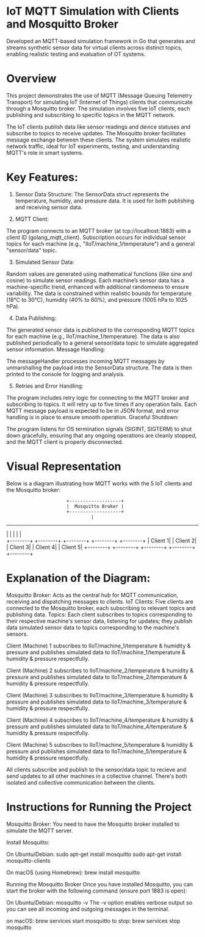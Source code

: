 # IoT MQTT Simulation with Clients and Mosquitto Broker
Developed an MQTT-based simulation framework in Go that generates and streams synthetic sensor data for virtual clients across distinct topics, enabling realistic testing and evaluation of OT systems.

# Overview
This project demonstrates the use of MQTT (Message Queuing Telemetry Transport) for simulating IoT (Internet of Things) clients that communicate through a Mosquitto broker. The simulation involves five IoT clients, each publishing and subscribing to specific topics in the MQTT network.

The IoT clients publish data like sensor readings and device statuses and subscribe to topics to receive updates. The Mosquitto broker facilitates message exchange between these clients. The system simulates realistic network traffic, ideal for IoT experiments, testing, and understanding MQTT's role in smart systems.

# Key Features:
1. Sensor Data Structure: The SensorData struct represents the temperature, humidity, and pressure data. It is used for both publishing and receiving sensor data.

2. MQTT Client:

The program connects to an MQTT broker (at tcp://localhost:1883) with a client ID (golang_mqtt_client).
Subscription occurs for individual sensor topics for each machine (e.g., "IIoT/machine_1/temperature") and a general "sensor/data" topic.

3. Simulated Sensor Data:

Random values are generated using mathematical functions (like sine and cosine) to simulate sensor readings.
Each machine’s sensor data has a machine-specific trend, enhanced with additional randomness to ensure variability.
The data is constrained within realistic bounds for temperature (18°C to 30°C), humidity (40% to 60%), and pressure (1005 hPa to 1025 hPa).

4. Data Publishing:

The generated sensor data is published to the corresponding MQTT topics for each machine (e.g., IIoT/machine_1/temperature).
The data is also published periodically to a general sensor/data topic to simulate aggregated sensor information.
Message Handling:

The messageHandler processes incoming MQTT messages by unmarshalling the payload into the SensorData structure. The data is then printed to the console for logging and analysis.

5. Retries and Error Handling:

The program includes retry logic for connecting to the MQTT broker and subscribing to topics. It will retry up to five times if any operation fails.
Each MQTT message payload is expected to be in JSON format, and error handling is in place to ensure smooth operation.
Graceful Shutdown:

The program listens for OS termination signals (SIGINT, SIGTERM) to shut down gracefully, ensuring that any ongoing operations are cleanly stopped, and the MQTT client is properly disconnected.


# Visual Representation
Below is a diagram illustrating how MQTT works with the 5 IoT clients and the Mosquitto broker:

                          +-------------------+
                          |  Mosquitto Broker |
                          +-------------------+
                                   |
   ----------------------------------------------------------
   |           |             |             |            |  
+--------+  +--------+  +--------+   +--------+   +--------+
| Client 1|  | Client 2|  | Client 3|   | Client 4|   | Client 5|
+--------+  +--------+  +--------+   +--------+   +--------+



# Explanation of the Diagram:

Mosquitto Broker: Acts as the central hub for MQTT communication, receiving and dispatching messages to clients.
IoT Clients: Five clients are connected to the Mosquitto broker, each subscribing to relevant topics and publishing data.
Topics: Each client subscribes to topics corresponding to their respective machine's sensor data, listening for updates; they publish data simulated sensor data to topics corresponding to the machine's sensors.

Client (Machine) 1 subscribes to IIoT/machine_1/temperature & humidity & pressure and publishes simulated data to IIoT/machine_1/temperature & humidity & pressure respectfully.

Client (Machine) 2 subscribes to IIoT/machine_2/temperature & humidity & pressure and publishes simulated data to IIoT/machine_2/temperature & humidity & pressure respectfully.

Client (Machine) 3 subscribes to IIoT/machine_3/temperature & humidity & pressure and publishes simulated data to IIoT/machine_3/temperature & humidity & pressure respectfully.

Client (Machine) 4 subscribes to IIoT/machine_4/temperature & humidity & pressure and publishes simulated data to IIoT/machine_4/temperature & humidity & pressure respectfully.

Client (Machine) 5 subscribes to IIoT/machine_5/temperature & humidity & pressure and publishes simulated data to IIoT/machine_5/temperature & humidity & pressure respectfully.


All clients subscribe and publish to the sensor/data topic to recieve and send updates to all other machines in a collective channel. There's both isolated and collective communication between the clients.



# Instructions for Running the Project
Mosquitto Broker: You need to have the Mosquitto broker installed to simulate the MQTT server.

Install Mosquitto:

On Ubuntu/Debian:
sudo apt-get install mosquitto
sudo apt-get install mosquitto-clients

On macOS (using Homebrew):
brew install mosquitto

Running the Mosquitto Broker
Once you have installed Mosquitto, you can start the broker with the following command (ensure port 1883 is open):

On Ubuntu/Debian:
mosquitto -v 
The -v option enables verbose output so you can see all incoming and outgoing messages in the terminal.

on macOS:
brew services start mosquitto
to stop: brew services stop mosquitto
